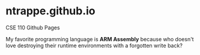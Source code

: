 # ntrappe.github.io
CSE 110 Github Pages

My favorite programming language is **ARM Assembly** because who doesn't love destroying their runtime environments with a forgotten write back?
